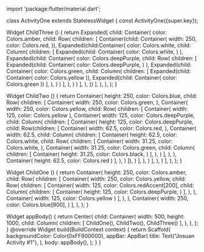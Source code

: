 import 'package:flutter/material.dart';

class ActivityOne extends StatelessWidget {
  const ActivityOne({super.key});

  Widget ChildThree () {
    return Expanded(
      child: Container(
        color: Colors.amber,
        child: Row(
          children: [
            Container(child: Container(
              width: 250,
              color: Colors.red,
            )),
            Expanded(child:Container(
              color: Colors.white,
              child: Column(
                children: [
                  Expanded(child: 
                  Container(
                    color: Colors.white,
                  )
                  ),
                  Expanded(child: 
                  Container(
                    color: Colors.deepPurple,
                    child: Row(
                      children: [
                        Expanded(child: 
                        Container(
                          color: Colors.deepPurple,
                        )
                        ),
                        Expanded(child: 
                        Container(
                          color: Colors.green,
                          child: Column(
                            children: [
                              Expanded(child: Container(
                                color: Colors.yellow
                              )),
                                                            Expanded(child: Container(
                                color: Colors.green
                              ))
                            ],
                          ),
                        )
                        )
                      ],
                    ),
                  )
                  )
                ],
              ),
            ))
          ],
        ),
      ),
    );
  }

  Widget ChildTwo () {
    return Container(
      height: 250,
      color: Colors.blue,
      child: Row(
        children: [
          Container(
            width: 250,
            color: Colors.green,
          ),
          Container(
            width: 250,
            color: Colors.yellow,
                        child: Row(
              children: [
                Container(
                  width: 125,
                  color: Colors.yellow
                ),
                Container(
                  width: 125,
                  color: Colors.deepPurple,
                  child: Column(
                    children: [
                      Container(
                        height: 125,
                        color: Colors.deepPurple,
                        child: Row(children: [
                          Container(
                            width: 62.5,
                            color: Colors.red,
                          ),
                           Container(
                            width: 62.5,
                            child: Column(
                              children: [
                                Container(
                                  height: 62.5,
                                  color: Colors.white,
                                  child: Row(
                                    children: [
                                      Container(
                                        width: 31.25,
                                        color: Colors.white,
                                      ),
                                      Container(
                                        width: 31.25,
                                        color: Colors.green,
                                        child: Column(
                                          children: [
                                            Container(
                                              height: 31.25,
                                              color: Colors.black,
                                            )
                                          ],
                                        ),
                                      )
                                    ],
                                  ),
                                ),
                                Container(
                                  height: 62.5,
                                  color: Colors.red
                                )
                              ],
                            ),
                          )
                        ]),
                      )
                    ],
                  ),
                )
              ],
            ),
          )
        ],
      ),
    );
  }

  Widget ChildOne () {
    return Container(
      height: 250,
      color: Colors.amber,
      child: Row(
        children: [
          Container(
            width: 250,
            color: Colors.yellow,
            child: Row(
              children: [
                Container(
                  width: 125,
                  color: Colors.redAccent[200],
                  child: Column(
                    children: [
                      Container(
                        height: 125,
                        color: Colors.deepPurple,
                      )
                    ],
                  ),
                ),
                Container(
                  width: 125,
                  color: Colors.yellow
                )
              ],
            ),
          ),
          Container(
            width: 250,
            color: Colors.blue[900],
          )
        ],
      ),
    );
  }

  Widget appBody() {
    return Center(
      child: Container(
        width: 500,
        height: 1000,
        child: Column(
          children: [
            ChildOne(),
            ChildTwo(),
            ChildThree()
          ],
        ),
      ),
    );
  }
  @override
  Widget build(BuildContext context) {
    return Scaffold(
      backgroundColor: Color(0xFF800000),
      appBar: AppBar(
        title: Text("Josuan Activity #1"),
      ),
      body: appBody(),
    );
  }
}
